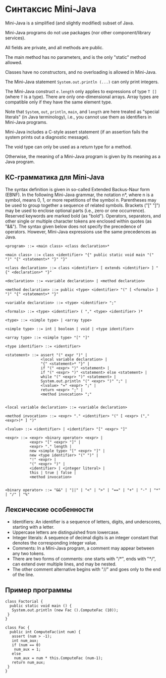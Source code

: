 # Синтаксис Mini-Java

Mini-Java is a simplified (and slightly modified) subset of Java. 

Mini-Java programs do not use packages (nor other component/library services). 

All fields are private, and all methods are public.

The main method has no parameters, and is the only "static" method allowed.

Classes have no constructors, and no overloading is allowed in Mini-Java.

The Mini-Java statement ```System.out.println (...)``` can only print integers. 

The Mini-Java construct `e.length` only applies to expressions of type `T []` (where `T` is a type). There are only one-dimensional arrays. Array types are compatible only if they have the same element type. 

Note that `System`, `out`, `println`, `main`, and `length` are here treated as "special literals" (in Java terminology), i.e., you cannot use them as identifiers in Mini-Java programs. 

Mini-Java includes a C-style assert statement (if an assertion fails the system prints out a diagnostic message). 

The void type can only be used as a return type for a method. 

Otherwise, the meaning of a Mini-Java program is given by its meaning as a Java program. 

## КС-грамматика для Mini-Java

The syntax definition is given in so-called Extended Backus-Naur form (EBNF). 
In the following Mini-Java grammar, the notation n*, where n is a symbol, means 0, 1, or more repetitions of the symbol n. 
Parentheses may be used to group together a sequence of related symbols.
Brackets ("[" "]") may be used to enclose optional parts (i.e., zero or one occurrence).
Reserved keywords are marked bold (as "bold").
Operators, separators, and other single or multiple character tokens are enclosed within quotes (as "&&"). 
The syntax given below does not specify the precedence of operators. However, Mini-Java expressions use the same precedences as Java. 
 
```
<program> ::= <main class> <class declaration>*

<main class> ::= class <identifier> "{" public static void main "(" ")" "{" <statement>* "}" "}"

<class declaration> ::=	class <identifier> [ extends <identifier> ] "{" <declaration>* "}"

<declaration> ::= <variable declaration> | <method declaration>

<method declaration> ::= public <type> <identifier> "(" [ <formals> ] ")" "{" <statement>* "}"

<variable declaration> ::= <type> <identifier> ";"

<formals> ::= <type> <identifier> ( "," <type> <identifier> )*

<type> ::= <simple type> | <array type>

<simple type> ::= int | boolean | void | <type identifier>

<array type> ::= <simple type> "[" "]"

<type identifier> ::= <identifier>

<statement> ::=	assert "(" expr ")" | 
                <local variable declaration> | 
                "{" <statement>* "}" | 
                if "(" <expr> ")" <statement> | 
                if "(" <expr> ")" <statement> else <statement> | 
                while "(" <expr> ")" <statement> | 
                System.out.println "(" <expr> ")" ";" | 
                <lvalue> "=" <expr> ";" | 
                return <expr> ";" | 
                <method invocation> ";"


<local variable declaration> ::= <variable declaration>

<method invocation> ::=	<expr> "." <identifier> "(" [ <expr> ("," <expr>)* ] ")"

<lvalue> ::= <identifier> | <identifier> "[" <expr> "]"

<expr> ::= <expr> <binary operator> <expr> | 
           <expr> "[" <expr> "]" | 
           <expr> "." length | 
           new <simple type> "[" <expr> "]" | 
           new <type identifier> "(" ")" | 
           "!" <expr> | 
           "(" <expr> ")" | 
           <identifier> | <integer literal> | 
           this | true | false | 
           <method invocation>


<binary operator> ::= "&&" | "||" | "<" | ">" | "==" | "+" | "-" | "*" | "/" | "%"
```

## Лексические особенности

* Identifiers: An identifier is a sequence of letters, digits, and underscores, starting with a letter. 
* Uppercase letters are distinguished from lowercase. 
* Integer literals: A sequence of decimal digits is an integer constant that denotes the corresponding integer value. 
* Comments: In a Mini-Java program, a comment may appear between any two tokens. 
* There are two forms of comments: one starts with "/\*", ends with "\*/", can extend over multiple lines, and may be nested. 
* The other comment alternative begins with "//" and goes only to the end of the line.

## Пример программы
```[java]
class Factorial {
  public static void main () {
   System.out.println (new Fac ().ComputeFac (10));
 }
}

class Fac {
  public int ComputeFac(int num) {
   assert (num > -1);
   int num_aux;
   if (num == 0)
    num_aux = 1;
   else 
    num_aux = num * this.ComputeFac (num-1);
   return num_aux;
 }
}
```